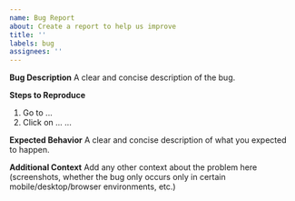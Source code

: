 ```yaml
---
name: Bug Report
about: Create a report to help us improve
title: ''
labels: bug
assignees: ''
---
```


<!-- 
DO NOT CREATE A TOKEN LISTING REQUEST IN THIS REPOSITORY.
YOUR ISSUE WILL BE DELETED. 
SEE https://github.com/bscswap/default-token-list#adding-a-token

IF YOU NEED SUPPORT, JOIN THE DISCORD: https://discord.com/invite/EwFs3Pp
-->

**Bug Description**
A clear and concise description of the bug.

**Steps to Reproduce**
1. Go to ...
2. Click on ...
...

**Expected Behavior**
A clear and concise description of what you expected to happen.

**Additional Context**
Add any other context about the problem here (screenshots, whether the bug only occurs only in certain mobile/desktop/browser environments, etc.)

